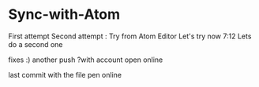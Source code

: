 # Sync-with-Atom

First attempt
Second attempt : Try from Atom Editor
Let's try now  7:12
Lets do a second one

fixes :)
 another push ?with account open online


last commit with the file pen online
